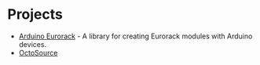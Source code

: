 # Projects

- [Arduino Eurorack](/arduino_eurorack) - A library for creating Eurorack modules with Arduino devices.
- [OctoSource](/xen_octasource)

